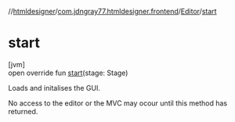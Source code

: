 //[htmldesigner](../../../index.md)/[com.jdngray77.htmldesigner.frontend](../index.md)/[Editor](index.md)/[start](start.md)

# start

[jvm]\
open override fun [start](start.md)(stage: Stage)

Loads and initalises the GUI.

No access to the editor or the MVC may ocour until this method has returned.

